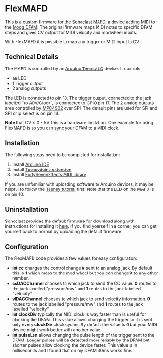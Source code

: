 # FlexMAFD
This is a custom firmware for the [Sonoclast MAFD](https://sonoclast.com/products/mafd/), a device adding MIDI to the [Moog DFAM](https://www.moogmusic.com/products/dfam-drummer-another-mother).
The original firmware maps MIDI notes to specific DFAM steps and gives CV output for MIDI velocity and modwheel inputs.

With FlexMAFD it is possible to map any trigger or MIDI input to CV.

## Technical Details
The MAFD is controlled by an [Arduino Teensy LC](https://www.pjrc.com/store/teensylc.html) device. It controls:
- an LED
- 1 trigger output
- 2 analog outputs

The LED is connected to pin 10. The trigger output, connected to the jack labelled "to ADV/Clock", is connected to GPIO pin 17. The 2 analog outputs aree controlled by  [MPC4902](http://ww1.microchip.com/downloads/en/devicedoc/22250a.pdf) over SPI. The default pins are used for SPI and SPI chip select is on pin 14.

**Note** that CV is 0 - 5V, this is a hardware limitation. One example for using FlexMAFD is so you can sync your DFAM to a MIDI clock.

## Installation
The following steps need to be completed for installation:
1. Install [Arduino IDE](https://www.arduino.cc/en/Main/Software)
2. Install [Teensyduino extension](https://www.pjrc.com/teensy/td_download.html)
3. Install [FortySevenEffects MIDI library](https://github.com/FortySevenEffects/arduino_midi_library)

If you are unfamiliar with uploading software to Arduino devices, it may be helpful to follow the [Teensy tutorial](https://www.pjrc.com/teensy/tutorial.html) first. Note that the LED on the MAFD is on pin 10.

## Uninstallation
Sonoclast provides the default firmware for download along with instructions for installing it [here](https://sonoclast.com/products/mafd/). If you find yourself in a corner, you can get yourself back to normal by uploading the default firmware.

## Configuration
The FlexMAFD code provides a few values for easy configuration:
- **int cc** changes the control change # sent to an analog jack. By default this is **1** which maps to the mod wheel but you can change it to any other number.
- **ccDACChannel** chooses to which jack to send the CC value. **0** routes to the jack labelled "pressure/mw" and **1** routes to the jack labelled "velocity"
- **vlDACChannel** chooses to which jack to send velocity information. **0** routes to the jack labelled "pressure/mw" and **1** routes to the jack labelled "velocity"
- **int clockDiv** typically the MIDI clock is way faster than is useful for clocking the DFAM. This value allows changing the trigger so it is sent only every **clockDiv** clock cycles. By default the value is 6 but your MIDI device might work better with another value.
- **int pulseLen** allows changing the pulse length of the trigger sent to the DFAM. Longer pulses will be detected more reliably by the DFAM but shorter pulses allow clocking the device faster. This value is in milliseconds and I found that on my DFAM 30ms works fine.